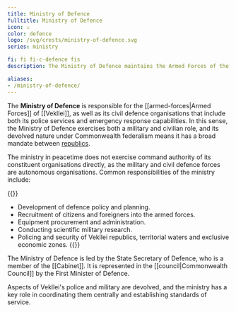 ```yaml
---
title: Ministry of Defence
fulltitle: Ministry of Defence
icon: ⚔️
color: defence
logo: /svg/crests/ministry-of-defence.svg
series: ministry

fi: fi fi-c-defence fis
description: The Ministry of Defence maintains the Armed Forces of the country and assists security, civil defence and warfare.

aliases:
- /ministry-of-defence/
---
```

The <span class="fi fi-c-defence fis"></span> **Ministry of Defence** is responsible for the [[armed-forces|Armed Forces]] of [[Vekllei]], as well as its civil defence organisations that include both its police services and emergency response capabilities. In this sense, the Ministry of Defence exercises both a military and civilian role, and its devolved nature under Commonwealth federalism means it has a broad mandate between [republics](/republics/).

The ministry in peacetime does not exercise command authority of its constituent organisations directly, as the military and civil defence forces are autonomous organisations. Common responsibilities of the ministry include:

{{<note>}}
* Development of defence policy and planning.
* Recruitment of citizens and foreigners into the armed forces.
* Equipment procurement and administration.
* Conducting scientific military research.
* Policing and security of Vekllei republics, territorial waters and exclusive economic zones.
{{</note>}}

The Ministry of Defence is led by the State Secretary of Defence, who is a member of the [[Cabinet]]. It is represented in the [[council|Commonwealth Council]] by the First Minister of Defence.

Aspects of Vekllei's police and military are devolved, and the ministry has a key role in coordinating them centrally and establishing standards of service.
